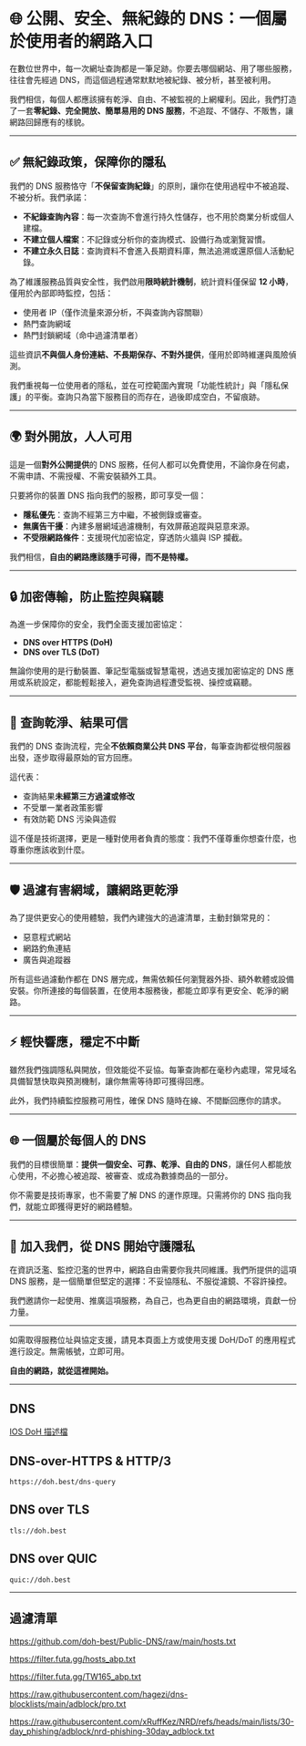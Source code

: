 # 🌐 公開、安全、無紀錄的 DNS：一個屬於使用者的網路入口

在數位世界中，每一次網址查詢都是一筆足跡。你要去哪個網站、用了哪些服務，往往會先經過 DNS，而這個過程通常默默地被紀錄、被分析，甚至被利用。

我們相信，每個人都應該擁有乾淨、自由、不被監視的上網權利。因此，我們打造了一套**零紀錄、完全開放、簡單易用的 DNS 服務**，不追蹤、不儲存、不販售，讓網路回歸應有的樣貌。

---

## ✅ 無紀錄政策，保障你的隱私

我們的 DNS 服務恪守「**不保留查詢紀錄**」的原則，讓你在使用過程中不被追蹤、不被分析。我們承諾：

- **不紀錄查詢內容**：每一次查詢不會進行持久性儲存，也不用於商業分析或個人建檔。
- **不建立個人檔案**：不記錄或分析你的查詢模式、設備行為或瀏覽習慣。
- **不建立永久日誌**：查詢資料不會進入長期資料庫，無法追溯或還原個人活動紀錄。

為了維護服務品質與安全性，我們啟用**限時統計機制**，統計資料僅保留 **12 小時**，僅用於內部即時監控，包括：

- 使用者 IP（僅作流量來源分析，不與查詢內容關聯）
- 熱門查詢網域
- 熱門封鎖網域（命中過濾清單者）

這些資訊**不與個人身份連結、不長期保存、不對外提供**，僅用於即時維運與風險偵測。

我們重視每一位使用者的隱私，並在可控範圍內實現「功能性統計」與「隱私保護」的平衡。查詢只為當下服務目的而存在，過後即成空白，不留痕跡。

---

## 🌍 對外開放，人人可用

這是一個**對外公開提供**的 DNS 服務，任何人都可以免費使用，不論你身在何處，不需申請、不需授權、不需安裝額外工具。

只要將你的裝置 DNS 指向我們的服務，即可享受一個：

- **隱私優先**：查詢不經第三方中繼，不被側錄或審查。
- **無廣告干擾**：內建多層網域過濾機制，有效屏蔽追蹤與惡意來源。
- **不受限網路條件**：支援現代加密協定，穿透防火牆與 ISP 攔截。

我們相信，**自由的網路應該隨手可得，而不是特權。**

---

## 🔒 加密傳輸，防止監控與竊聽

為進一步保障你的安全，我們全面支援加密協定：

- **DNS over HTTPS (DoH)**
- **DNS over TLS (DoT)**

無論你使用的是行動裝置、筆記型電腦或智慧電視，透過支援加密協定的 DNS 應用或系統設定，都能輕鬆接入，避免查詢過程遭受監視、操控或竊聽。

---

## 🧭 查詢乾淨、結果可信

我們的 DNS 查詢流程，完全**不依賴商業公共 DNS 平台**，每筆查詢都從根伺服器出發，逐步取得最原始的官方回應。

這代表：

- 查詢結果**未經第三方過濾或修改**
- 不受單一業者政策影響
- 有效防範 DNS 污染與造假

這不僅是技術選擇，更是一種對使用者負責的態度：我們不僅尊重你想查什麼，也尊重你應該收到什麼。

---

## 🛡 過濾有害網域，讓網路更乾淨

為了提供更安心的使用體驗，我們內建強大的過濾清單，主動封鎖常見的：

- 惡意程式網站
- 網路釣魚連結
- 廣告與追蹤器

所有這些過濾動作都在 DNS 層完成，無需依賴任何瀏覽器外掛、額外軟體或設備安裝。你所連接的每個裝置，在使用本服務後，都能立即享有更安全、乾淨的網路。

---

## ⚡️ 輕快響應，穩定不中斷

雖然我們強調隱私與開放，但效能從不妥協。每筆查詢都在毫秒內處理，常見域名具備智慧快取與預測機制，讓你無需等待即可獲得回應。

此外，我們持續監控服務可用性，確保 DNS 隨時在線、不間斷回應你的請求。

---

## 🌐 一個屬於每個人的 DNS

我們的目標很簡單：**提供一個安全、可靠、乾淨、自由的 DNS**，讓任何人都能放心使用，不必擔心被追蹤、被審查、或成為數據商品的一部分。

你不需要是技術專家，也不需要了解 DNS 的運作原理。只需將你的 DNS 指向我們，就能立即獲得更好的網路體驗。

---

## 📣 加入我們，從 DNS 開始守護隱私

在資訊泛濫、監控氾濫的世界中，網路自由需要你我共同維護。我們所提供的這項 DNS 服務，是一個簡單但堅定的選擇：不妥協隱私、不服從濾鏡、不容許操控。

我們邀請你一起使用、推廣這項服務，為自己，也為更自由的網路環境，貢獻一份力量。

---

如需取得服務位址與協定支援，請見本頁面上方或使用支援 DoH/DoT 的應用程式進行設定。無需帳號，立即可用。

**自由的網路，就從這裡開始。**


---

## DNS

[IOS DoH 描述檔](https://file.doh.best/doh.mobileconfig)

## DNS-over-HTTPS & HTTP/3
```
https://doh.best/dns-query
```
## DNS over TLS
```
tls://doh.best
```
## DNS over QUIC
```
quic://doh.best
```

---

## 過濾清單

https://github.com/doh-best/Public-DNS/raw/main/hosts.txt

https://filter.futa.gg/hosts_abp.txt

https://filter.futa.gg/TW165_abp.txt

https://raw.githubusercontent.com/hagezi/dns-blocklists/main/adblock/pro.txt

https://raw.githubusercontent.com/xRuffKez/NRD/refs/heads/main/lists/30-day_phishing/adblock/nrd-phishing-30day_adblock.txt
